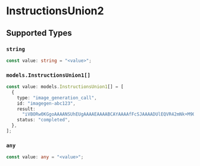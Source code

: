 # InstructionsUnion2


## Supported Types

### `string`

```typescript
const value: string = "<value>";
```

### `models.InstructionsUnion1[]`

```typescript
const value: models.InstructionsUnion1[] = [
  {
    type: "image_generation_call",
    id: "imagegen-abc123",
    result:
      "iVBORw0KGgoAAAANSUhEUgAAAAEAAAABCAYAAAAfFcSJAAAADUlEQVR42mNk+M9QDwADhgGAWjR9awAAAABJRU5ErkJggg==",
    status: "completed",
  },
];
```

### `any`

```typescript
const value: any = "<value>";
```

